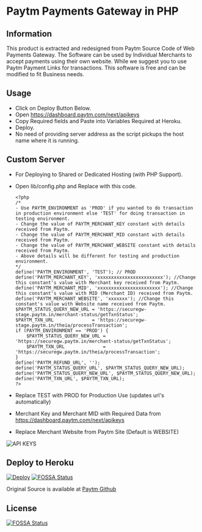 # Paytm Payments Gateway in PHP

## Information

This product is extracted and redesigned from Paytm Source Code of Web Payments Gateway. The Software can be used by Individual Merchants to accept payments using their own website. While we suggest you to use Paytm Payment Links for transactions. This software is free and can be modified to fit Business needs.

## Usage

* Click on Deploy Button Below.
* Open https://dashboard.paytm.com/next/apikeys
* Copy Required fields and Paste into Variables Required at Heroku.
* Deploy.
* No need of providing server address as the script pickups the host name where it is running.

## Custom Server

* For Deploying to Shared or Dedicated Hosting (with PHP Support).
* Open lib/config.php and Replace with this code.

      <?php
      /*
      - Use PAYTM_ENVIRONMENT as 'PROD' if you wanted to do transaction in production environment else 'TEST' for doing transaction in testing environment.
      - Change the value of PAYTM_MERCHANT_KEY constant with details received from Paytm.
      - Change the value of PAYTM_MERCHANT_MID constant with details received from Paytm.
      - Change the value of PAYTM_MERCHANT_WEBSITE constant with details received from Paytm.
      - Above details will be different for testing and production environment.
      */
      define('PAYTM_ENVIRONMENT', 'TEST'); // PROD
      define('PAYTM_MERCHANT_KEY', 'xxxxxxxxxxxxxxxxxxxxxxxx'); //Change this constant's value with Merchant key received from Paytm.
      define('PAYTM_MERCHANT_MID', 'xxxxxxxxxxxxxxxxxxxxxxx'); //Change this constant's value with MID (Merchant ID) received from Paytm.
      define('PAYTM_MERCHANT_WEBSITE', 'xxxxxxx'); //Change this constant's value with Website name received from Paytm.
      $PAYTM_STATUS_QUERY_NEW_URL = 'https://securegw-stage.paytm.in/merchant-status/getTxnStatus';
      $PAYTM_TXN_URL              = 'https://securegw-stage.paytm.in/theia/processTransaction';
      if (PAYTM_ENVIRONMENT == 'PROD') {
          $PAYTM_STATUS_QUERY_NEW_URL = 'https://securegw.paytm.in/merchant-status/getTxnStatus';
          $PAYTM_TXN_URL              = 'https://securegw.paytm.in/theia/processTransaction';
      }
      define('PAYTM_REFUND_URL', '');
      define('PAYTM_STATUS_QUERY_URL', $PAYTM_STATUS_QUERY_NEW_URL);
      define('PAYTM_STATUS_QUERY_NEW_URL', $PAYTM_STATUS_QUERY_NEW_URL);
      define('PAYTM_TXN_URL', $PAYTM_TXN_URL);
      ?>
      
* Replace TEST with PROD for Production Use (updates url's automatically)
* Merchant Key and Merchant MID with Required Data from https://dashboard.paytm.com/next/apikeys
* Replace Merchant Website from Paytm Site (Default is WEBSITE)

![API KEYS](https://raw.githubusercontent.com/ParveenBhadooOfficial/PaytmPaymentsGatewayPHP/master/images/apikeys.png)

## Deploy to Heroku

[![Deploy](https://www.herokucdn.com/deploy/button.svg)](https://heroku.com/deploy)
[![FOSSA Status](https://app.fossa.io/api/projects/git%2Bgithub.com%2FParveenBhadooOfficial%2FPaytmPaymentsGatewayPHP.svg?type=shield)](https://app.fossa.io/projects/git%2Bgithub.com%2FParveenBhadooOfficial%2FPaytmPaymentsGatewayPHP?ref=badge_shield)

Original Source is available at [Paytm Github](https://github.com/Paytm-Payments/Paytm_Web_Sample_Kit_PHP)


## License
[![FOSSA Status](https://app.fossa.io/api/projects/git%2Bgithub.com%2FParveenBhadooOfficial%2FPaytmPaymentsGatewayPHP.svg?type=large)](https://app.fossa.io/projects/git%2Bgithub.com%2FParveenBhadooOfficial%2FPaytmPaymentsGatewayPHP?ref=badge_large)